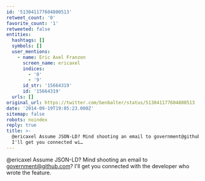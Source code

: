 ```yaml
---
id: '513041177604800513'
retweet_count: '0'
favorite_count: '1'
retweeted: false
entities:
  hashtags: []
  symbols: []
  user_mentions:
    - name: Eric Axel Franzon
      screen_name: ericaxel
      indices:
        - '0'
        - '9'
      id_str: '15664319'
      id: '15664319'
  urls: []
original_url: https://twitter.com/benbalter/status/513041177604800513
date: '2014-09-19T19:05:23.000Z'
sitemap: false
robots: noindex
reply: true
title: >-
  @ericaxel Assume JSON-LD? Mind shooting an email to government@github.com?
  I'll get you connected wi…
---
```


@ericaxel Assume JSON-LD? Mind shooting an email to government@github.com? I'll get you connected with the developer who wrote the feature.
